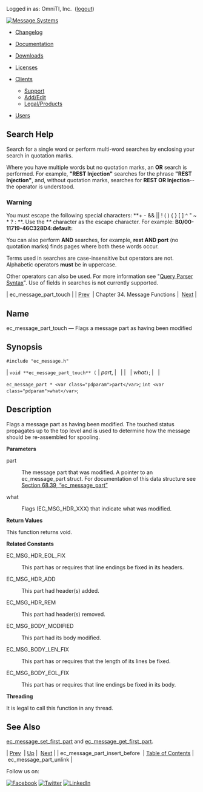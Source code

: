 Logged in as: OmniTI, Inc.  ([logout](https://support.messagesystems.com/logout.php))

[![Message Systems](https://support.messagesystems.com/images/ms-white205.png)](https://support.messagesystems.com/start.php) 

*   [Changelog](https://support.messagesystems.com/start.php?show=changelog)
*   [Documentation](https://support.messagesystems.com/docs/)
*   [Downloads](https://support.messagesystems.com/start.php)

*   [Licenses](https://support.messagesystems.com/license_summary.php)
*   <a href="">Clients</a>
    *   [Support](https://support.messagesystems.com/cs.php)
    *   [Add/Edit](https://support.messagesystems.com/edit_client.php)
    *   [Legal/Products](https://support.messagesystems.com/edit_products.php)
*   [Users](https://support.messagesystems.com/edit_customer.php)

## Search Help

Search for a single word or perform multi-word searches by enclosing your search in quotation marks.

Where you have multiple words but no quotation marks, an **OR** search is performed. For example, **"REST Injection"** searches for the phrase **"REST Injection"**, and, without quotation marks, searches for **REST OR Injection**--the operator is understood.

### Warning

You must escape the following special characters: **+ - && || ! ( ) { } [ ] ^ " ~ * ? : \**. Use the **\** character as the escape character. For example: **B0/00-11719-46C328D4\:default\:**

You can also perform **AND** searches, for example, **rest AND port** (no quotation marks) finds pages where both these words occur.

Terms used in searches are case-insensitive but operators are not. Alphabetic operators **must** be in uppercase.

Other operators can also be used. For more information see "[Query Parser Syntax](https://lucene.apache.org/core/old_versioned_docs/versions/3_0_0/queryparsersyntax.html)". Use of fields in searches is not currently supported.

| ec_message_part_touch |
| [Prev](apis.ec_message_part_insert_before.php)  | Chapter 34. Message Functions |  [Next](apis.ec_message_part_unlink.php) |

<a name="apis.ec_message_part_touch"></a>
## Name

ec_message_part_touch — Flags a message part as having been modified

## Synopsis

`#include "ec_message.h"`

| `void **ec_message_part_touch** (` | <var class="pdparam">part</var>, |   |
|   | <var class="pdparam">what</var>`)`; |   |

`ec_message_part * <var class="pdparam">part</var>`;
`int <var class="pdparam">what</var>`;<a name="idp28984208"></a>
## Description

Flags a message part as having been modified. The touched status propagates up to the top level and is used to determine how the message should be re-assembled for spooling.

**Parameters**

<dl class="variablelist">

<dt>part</dt>

<dd>

The message part that was modified. A pointer to an ec_message_part struct. For documentation of this data structure see [Section 68.39, “ec_message_part”](structs.ec_message_part.php "68.39. ec_message_part")

</dd>

<dt>what</dt>

<dd>

Flags (EC_MSG_HDR_XXX) that indicate what was modified.

</dd>

</dl>

**Return Values**

This function returns void.

**Related Constants**

<dl class="variablelist">

<dt>EC_MSG_HDR_EOL_FIX</dt>

<dd>

This part has or requires that line endings be fixed in its headers.

</dd>

<dt>EC_MSG_HDR_ADD</dt>

<dd>

This part had header(s) added.

</dd>

<dt>EC_MSG_HDR_REM</dt>

<dd>

This part had header(s) removed.

</dd>

<dt>EC_MSG_BODY_MODIFIED</dt>

<dd>

This part had its body modified.

</dd>

<dt>EC_MSG_BODY_LEN_FIX</dt>

<dd>

This part has or requires that the length of its lines be fixed.

</dd>

<dt>EC_MSG_BODY_EOL_FIX</dt>

<dd>

This part has or requires that line endings be fixed in its body.

</dd>

</dl>

**Threading**

It is legal to call this function in any thread.

<a name="idp29005008"></a>
## See Also

[ec_message_set_first_part](apis.ec_message_set_first_part.php "ec_message_set_first_part") and [ec_message_get_first_part](apis.ec_message_get_first_part.php "ec_message_get_first_part").

| [Prev](apis.ec_message_part_insert_before.php)  | [Up](ec_message.php) |  [Next](apis.ec_message_part_unlink.php) |
| ec_message_part_insert_before  | [Table of Contents](index.php) |  ec_message_part_unlink |

Follow us on:

[![Facebook](https://support.messagesystems.com/images/icon-facebook.png)](http://www.facebook.com/messagesystems) [![Twitter](https://support.messagesystems.com/images/icon-twitter.png)](http://twitter.com/#!/MessageSystems) [![LinkedIn](https://support.messagesystems.com/images/icon-linkedin.png)](http://www.linkedin.com/company/message-systems)